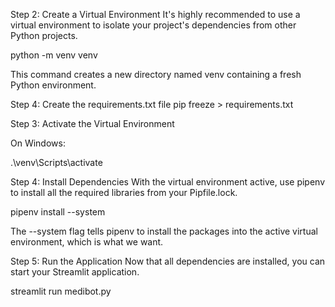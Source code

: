 Step 2: Create a Virtual Environment
It's highly recommended to use a virtual environment to isolate your project's dependencies from other Python projects.

python -m venv venv

This command creates a new directory named venv containing a fresh Python environment.

Step 4: Create the requirements.txt file
pip freeze > requirements.txt


Step 3: Activate the Virtual Environment

On Windows:

.\venv\Scripts\activate

Step 4: Install Dependencies
With the virtual environment active, use pipenv to install all the required libraries from your Pipfile.lock.

pipenv install --system

The --system flag tells pipenv to install the packages into the active virtual environment, which is what we want.

Step 5: Run the Application
Now that all dependencies are installed, you can start your Streamlit application.

streamlit run medibot.py
